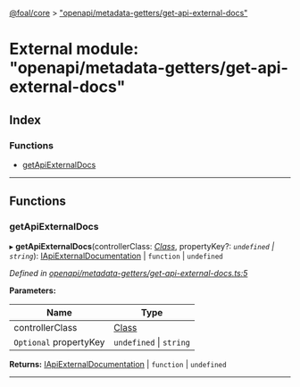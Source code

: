 [@foal/core](../README.md) > ["openapi/metadata-getters/get-api-external-docs"](../modules/_openapi_metadata_getters_get_api_external_docs_.md)

# External module: "openapi/metadata-getters/get-api-external-docs"

## Index

### Functions

* [getApiExternalDocs](_openapi_metadata_getters_get_api_external_docs_.md#getapiexternaldocs)

---

## Functions

<a id="getapiexternaldocs"></a>

###  getApiExternalDocs

▸ **getApiExternalDocs**(controllerClass: *[Class](_core_class_interface_.md#class)*, propertyKey?: *`undefined` \| `string`*): [IApiExternalDocumentation](../interfaces/_openapi_interfaces_.iapiexternaldocumentation.md) \| `function` \| `undefined`

*Defined in [openapi/metadata-getters/get-api-external-docs.ts:5](https://github.com/FoalTS/foal/blob/aac11366/packages/core/src/openapi/metadata-getters/get-api-external-docs.ts#L5)*

**Parameters:**

| Name | Type |
| ------ | ------ |
| controllerClass | [Class](_core_class_interface_.md#class) |
| `Optional` propertyKey | `undefined` \| `string` |

**Returns:** [IApiExternalDocumentation](../interfaces/_openapi_interfaces_.iapiexternaldocumentation.md) \| `function` \| `undefined`

___

